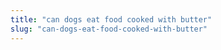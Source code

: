 ```yaml
---
title: "can dogs eat food cooked with butter"
slug: "can-dogs-eat-food-cooked-with-butter"
---
```


